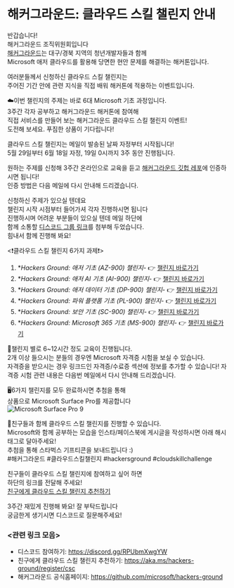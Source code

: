 # 해커그라운드: 클라우드 스킬 챌린지 안내
반갑습니다!  
해커그라운드 조직위원회입니다  
[해커그라운드](https://github.com/microsoft/hackers-ground)는 대구/경북 지역의 청년개발자들과 함께  
Microsoft 애저 클라우드를 활용해 당면한 현안 문제를 해결하는 해커톤입니다.

여러분들께서 신청하신 클라우드 스킬 챌린지는   
주어진 기간 안에 관련 지식을 직접 배워 해커톤에 적용하는 이벤트입니다.  

☁️이번 챌린지의 주제는 바로 6대 Microsoft 기초 과정입니다.  
3주간 각자 공부하고 해커그라운드 해커톤에 참여해   
직접 서비스를 만들어 보는 해커그라운드 클라우드 스킬 챌린지 이벤트!  
도전해 보세요. 푸짐한 상품이 기다립니다!  

클라우드 스킬 챌린지는 메일이 발송된 날짜 자정부터 시작됩니다!  
5월 29일부터 6월 18일 자정, 19일 0시까지 3주 동안 진행됩니다.  

원하는 주제를 신청해 3주간 온라인으로 교육을 듣고
[해커그라운드 깃헙 레포](https://github.com/microsoft/hackers-ground)에 인증하시면 됩니다!  
인증 방법은 다음 메일에 다시 안내해 드리겠습니다.  

신청하신 주제가 있으실 텐데요  
챌린지 시작 시점부터 들어가셔 각자 진행하시면 됩니다  
진행하시며 어려운 부분들이 있으실 텐데 메일 하단에   
함께 소통할 [디스코드 그룹 링크](https://discord.gg/RPUbmXwgYW)를 첨부해 두었습니다.  
힘내서 함께 진행해 봐요!  

<❗️클라우드 스킬 챌린지 6가지 과제❗️>
1. **Hackers Ground: 애저 기초 (AZ-900) 챌린지*- 👉 [챌린지 바로가기](https://aka.ms/hg/csc/az-900)
1. **Hackers Ground: 애저 AI 기초 (AI-900) 챌린지*- 👉 [챌린지 바로가기](https://aka.ms/hg/csc/ai-900)
1. **Hackers Ground: 애저 데이터 기초 (DP-900) 챌린지*- 👉 [챌린지 바로가기](https://aka.ms/hg/csc/dp-900)
1. **Hackers Ground: 파워 플랫폼 기초 (PL-900) 챌린지*- 👉 [챌린지 바로가기](https://aka.ms/hg/csc/pl-900)
1. **Hackers Ground: 보안 기초 (SC-900) 챌린지*- 👉 [챌린지 바로가기](https://aka.ms/hg/csc/sc-900)
1. **Hackers Ground: Microsoft 365 기초 (MS-900) 챌린지*- 👉 [챌린지 바로가기](https://aka.ms/hg/csc/ms-900)

🪪챌린지 별로 6~12시간 정도 교육이 진행됩니다.  
2개 이상 들으시는 분들의 경우엔 Microsoft 자격증 시험을 보실 수 있습니다.  
자격증을 받으시는 경우 링크드인 자격증/수료증 섹션에 정보를 추가할 수 있습니다!
자격증 시험 관련 내용은 다음번 메일에서 다시 안내해 드리겠습니다.  

🖥6가지 챌린지를 모두 완료하시면 추첨을 통해  
상품으로 Microsoft Surface Pro를 제공합니다  
![Microsoft Surface Pro 9](./assets/microsoft-surface-pro-9.jpg)

📱친구들과 함께 클라우드 스킬 챌린지를 진행할 수 있습니다.  
Microsoft와 함께 공부하는 모습을 인스타/페이스북에 게시글을 작성하시면 
아래 해시태그로 달아주세요!  
추첨을 통해 스타벅스 기프티콘을 보내드립니다 :)  
#해커그라운드 #클라우드스킬챌린지 #hackersground #cloudskillchallenge 

친구들이 클라우드 스킬 챌린지에 참여하고 싶어 하면   
하단의 링크를 전달해 주세요!  
[친구에게 클라우드 스킬 챌린지 추천하기](https://aka.ms/hackers-ground/register/csc)  

3주간 재밌게 진행해 봐요! 잘 부탁드립니다  
궁금한게 생기시면 디스코드로 질문해주세요!  

### <관련 링크 모음>
* 디스코드 참여하기: https://discord.gg/RPUbmXwgYW  
* 친구에게 클라우드 스킬 챌린지 추천하기: https://aka.ms/hackers-ground/register/csc  
* 해커그라운드 공식홈페이지: https://github.com/microsoft/hackers-ground  